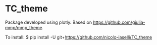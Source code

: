 # TC_theme
Package developed using plotly.
Based on https://github.com/giulia-mmp/mmp_theme.

To install:
$ pip install -U git+https://github.com/nicolo-iaselli/TC_theme

